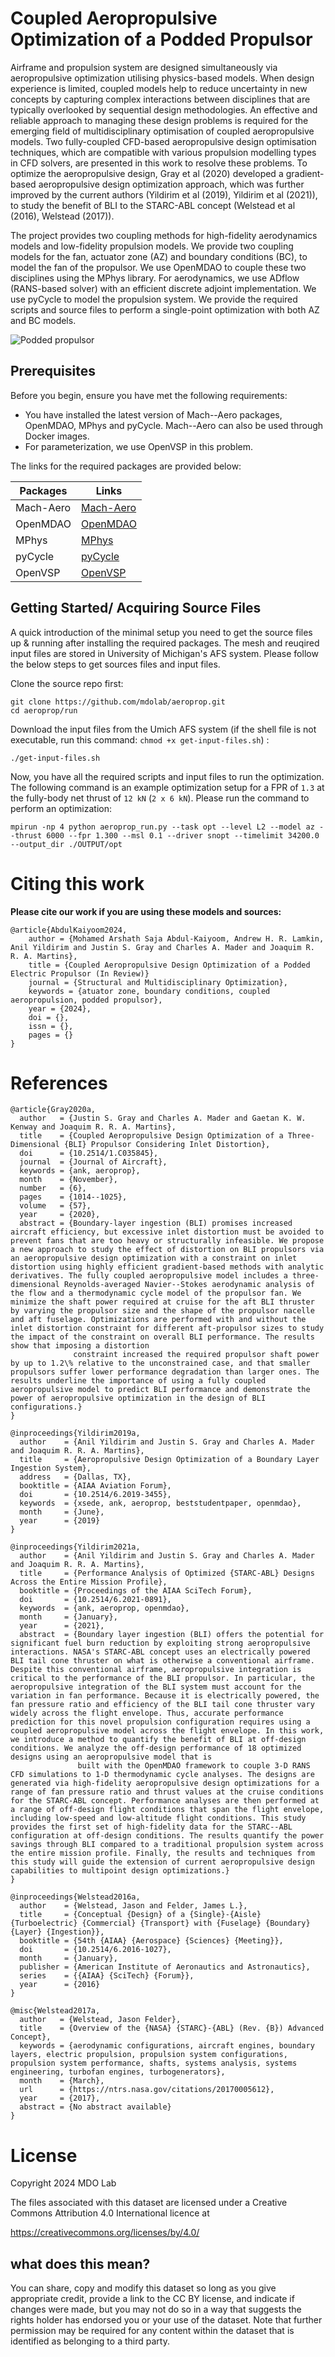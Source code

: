 # Coupled Aeropropulsive Optimization of a Podded Propulsor

Airframe and propulsion system are designed simultaneously via aeropropulsive optimization utilising physics-based models.
When design experience is limited, coupled models help to reduce uncertainty in new concepts by capturing complex interactions between disciplines that are typically overlooked by sequential design methodologies.
An effective and reliable approach to managing these design problems is required for the emerging field of multidisciplinary optimisation of coupled aeropropulsive models.
Two fully-coupled CFD-based aeropropulsive design optimisation techniques, which are compatible with various propulsion modelling types in CFD solvers, are presented in this work to resolve these problems.
To optimize the aeropropulsive design, Gray et al (2020) developed a gradient-based aeropropulsive design optimization approach, which was further improved by the current authors (Yildirim et al (2019), Yildirim et al (2021)), to study the benefit of BLI to the STARC-ABL concept (Welstead et al (2016), Welstead (2017)).

The project provides two coupling methods for high-fidelity aerodynamics models and low-fidelity propulsion models.
We provide two coupling models for the fan, actuator zone (AZ) and boundary conditions (BC), to model the fan of the propulsor.
We use OpenMDAO to couple these two disciplines using the MPhys library. 
For aerodynamics, we use ADflow (RANS-based solver) with an efficient discrete adjoint implementation.
We use pyCycle to model the propulsion system.
We provide the required scripts and source files to perform a single-point optimization with both AZ and BC models.

![Podded propulsor](./images/aeroprop_model_cfd.jpg)

## Prerequisites

Before you begin, ensure you have met the following requirements:
- You have installed the latest version of Mach--Aero packages, OpenMDAO, MPhys and pyCycle. Mach--Aero can also be used through Docker images.
- For parameterization, we use OpenVSP in this problem.

The links for the required packages are provided below:

| Packages  | Links                                                                   |
| --------- | ----------------------------------------------------------------------- |
| Mach-Aero | [Mach-Aero](https://mdolab-mach-aero.readthedocs-hosted.com/en/latest/) |
| OpenMDAO  | [OpenMDAO](https://openmdao.org/newdocs/versions/latest/main.html)      |
| MPhys     | [MPhys](https://openmdao.github.io/mphys/)                              |
| pyCycle   | [pyCycle](https://github.com/OpenMDAO/pyCycle)                          |
| OpenVSP   | [OpenVSP](https://openvsp.org/wiki/doku.php?id=ubuntu_instructions)     |

## Getting Started/ Acquiring Source Files

A quick introduction of the minimal setup you need to get the source files up & running after installing the required packages.
The mesh and reuqired input files are stored in University of Michigan's AFS system. Please follow the below steps to get sources files and input files.

Clone the source repo first:

```shell
git clone https://github.com/mdolab/aeroprop.git
cd aeroprop/run
```
Download the input files from the Umich AFS system (if the shell file is not executable, run this command: ``chmod +x get-input-files.sh``) :

```shell
./get-input-files.sh
```

Now, you have all the required scripts and input files to run the optimization. The following command is an example optimization setup for a FPR of ``1.3`` at the fully-body net thrust of ``12 kN`` (``2 x 6 kN``). Please run the command to perform an optimization:

```shell
mpirun -np 4 python aeroprop_run.py --task opt --level L2 --model az --thrust 6000 --fpr 1.300 --msl 0.1 --driver snopt --timelimit 34200.0 --output_dir ./OUTPUT/opt
```

# Citing this work

 **Please cite our work if you are using these models and sources:** 

```
@article{AbdulKaiyoom2024,
    author = {Mohamed Arshath Saja Abdul-Kaiyoom, Andrew H. R. Lamkin, Anil Yildirim and Justin S. Gray and Charles A. Mader and Joaquim R. R. A. Martins},
    title = {Coupled Aeropropulsive Design Optimization of a Podded Electric Propulsor (In Review)}
    journal = {Structural and Multidisciplinary Optimization},
    keywords = {atuator zone, boundary conditions, coupled aeropropulsion, podded propulsor},
    year = {2024},
    doi = {},
    issn = {},
    pages = {}
}
```


# References


```
@article{Gray2020a,
  author   = {Justin S. Gray and Charles A. Mader and Gaetan K. W. Kenway and Joaquim R. R. A. Martins},
  title    = {Coupled Aeropropulsive Design Optimization of a Three-Dimensional {BLI} Propulsor Considering Inlet Distortion},
  doi      = {10.2514/1.C035845},
  journal  = {Journal of Aircraft},
  keywords = {ank, aeroprop},
  month    = {November},
  number   = {6},
  pages    = {1014--1025},
  volume   = {57},
  year     = {2020},
  abstract = {Boundary-layer ingestion (BLI) promises increased aircraft efficiency, but excessive inlet distortion must be avoided to prevent fans that are too heavy or structurally infeasible. We propose a new approach to study the effect of distortion on BLI propulsors via an aeropropulsive design optimization with a constraint on inlet distortion using highly efficient gradient-based methods with analytic derivatives. The fully coupled aeropropulsive model includes a three-dimensional Reynolds-averaged Navier--Stokes aerodynamic analysis of the flow and a thermodynamic cycle model of the propulsor fan. We minimize the shaft power required at cruise for the aft BLI thruster by varying the propulsor size and the shape of the propulsor nacelle and aft fuselage. Optimizations are performed with and without the inlet distortion constraint for different aft-propulsor sizes to study the impact of the constraint on overall BLI performance. The results show that imposing a distortion
              constraint increased the required propulsor shaft power by up to 1.2\% relative to the unconstrained case, and that smaller propulsors suffer lower performance degradation than larger ones. The results underline the importance of using a fully coupled aeropropulsive model to predict BLI performance and demonstrate the power of aeropropulsive optimization in the design of BLI configurations.}
}

@inproceedings{Yildirim2019a,
  author    = {Anil Yildirim and Justin S. Gray and Charles A. Mader and Joaquim R. R. A. Martins},
  title     = {Aeropropulsive Design Optimization of a Boundary Layer Ingestion System},
  address   = {Dallas, TX},
  booktitle = {AIAA Aviation Forum},
  doi       = {10.2514/6.2019-3455},
  keywords  = {xsede, ank, aeroprop, beststudentpaper, openmdao},
  month     = {June},
  year      = {2019}
}

@inproceedings{Yildirim2021a,
  author    = {Anil Yildirim and Justin S. Gray and Charles A. Mader and Joaquim R. R. A. Martins},
  title     = {Performance Analysis of Optimized {STARC-ABL} Designs Across the Entire Mission Profile},
  booktitle = {Proceedings of the AIAA SciTech Forum},
  doi       = {10.2514/6.2021-0891},
  keywords  = {ank, aeroprop, openmdao},
  month     = {January},
  year      = {2021},
  abstract  = {Boundary layer ingestion (BLI) offers the potential for significant fuel burn reduction by exploiting strong aeropropulsive interactions. NASA's STARC-ABL concept uses an electrically powered BLI tail cone thruster on what is otherwise a conventional airframe. Despite this conventional airframe, aeropropulsive integration is critical to the performance of the BLI propulsor. In particular, the aeropropulsive integration of the BLI system must account for the variation in fan performance. Because it is electrically powered, the fan pressure ratio and efficiency of the BLI tail cone thruster vary widely across the flight envelope. Thus, accurate performance prediction for this novel propulsion configuration requires using a coupled aeropropulsive model across the flight envelope. In this work, we introduce a method to quantify the benefit of BLI at off-design conditions. We analyze the off-design performance of 18 optimized designs using an aeropropulsive model that is
               built with the OpenMDAO framework to couple 3-D RANS CFD simulations to 1-D thermodynamic cycle analyses. The designs are generated via high-fidelity aeropropulsive design optimizations for a range of fan pressure ratio and thrust values at the cruise conditions for the STARC-ABL concept. Performance analyses are then performed at a range of off-design flight conditions that span the flight envelope, including low-speed and low-altitude flight conditions. This study provides the first set of high-fidelity data for the STARC--ABL configuration at off-design conditions. The results quantify the power savings through BLI compared to a traditional propulsion system across the entire mission profile. Finally, the results and techniques from this study will guide the extension of current aeropropulsive design capabilities to multipoint design optimizations.}
}

@inproceedings{Welstead2016a,
  author    = {Welstead, Jason and Felder, James L.},
  title     = {Conceptual {Design} of a {Single}-{Aisle} {Turboelectric} {Commercial} {Transport} with {Fuselage} {Boundary} {Layer} {Ingestion}},
  booktitle = {54th {AIAA} {Aerospace} {Sciences} {Meeting}},
  doi       = {10.2514/6.2016-1027},
  month     = {January},
  publisher = {American Institute of Aeronautics and Astronautics},
  series    = {{AIAA} {SciTech} {Forum}},
  year      = {2016}
}

@misc{Welstead2017a,
  author   = {Welstead, Jason Felder},
  title    = {Overview of the {NASA} {STARC}-{ABL} (Rev. {B}) Advanced Concept},
  keywords = {aerodynamic configurations, aircraft engines, boundary layers, electric propulsion, propulsion system configurations, propulsion system performance, shafts, systems analysis, systems engineering, turbofan engines, turbogenerators},
  month    = {March},
  url      = {https://ntrs.nasa.gov/citations/20170005612},
  year     = {2017},
  abstract = {No abstract available}
}
```

# License

Copyright 2024 MDO Lab

The files associated with this dataset are licensed under a Creative Commons Attribution 4.0 International licence at

https://creativecommons.org/licenses/by/4.0/

## what does this mean?

You can share, copy and modify this dataset so long as you give appropriate credit, provide a link to the CC BY license, and indicate if changes were made, but you may not do so in a way that suggests the rights holder has endorsed you or your use of the dataset. Note that further permission may be required for any content within the dataset that is identified as belonging to a third party.
